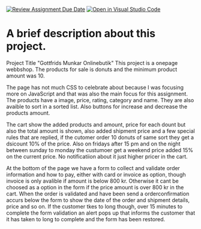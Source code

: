 [![Review Assignment Due Date](https://classroom.github.com/assets/deadline-readme-button-22041afd0340ce965d47ae6ef1cefeee28c7c493a6346c4f15d667ab976d596c.svg)](https://classroom.github.com/a/P54kDXVP)
[![Open in Visual Studio Code](https://classroom.github.com/assets/open-in-vscode-2e0aaae1b6195c2367325f4f02e2d04e9abb55f0b24a779b69b11b9e10269abc.svg)](https://classroom.github.com/online_ide?assignment_repo_id=17085808&assignment_repo_type=AssignmentRepo)
# A brief description about this project.
Project Title "Gottfrids Munkar Onlinebutik"
This project is a onepage webbshop. The products for sale is donuts and the minimum product amount was 10. 

The page has not much CSS to celebrate about because I was focusing more on JavaScript and that was also the main focus for this assignment. 
The products have a image, price, rating, category and name. They are also avaible to sort in a sorted list. Also buttons for increase and decrease the products amount.

The cart show the added products and amount, price for each dount but also the total amount is shown, also added shipment price and a few special rules that are replied, if
the cutomer order 10 donuts of same sort they get a dsicount 10% of the price. Also on fridays after 15 pm and on the night between sunday to monday the custumoer get a weekend price
added 15% on the current price. No notificatiion about it just higher pricer in the cart. 

At the bottom of the page we have a form to collect and validate order information and how to pay, either with card or invoice as option, though invoice is only avalible if amount is below
800 kr. Otherwise it cant be choosed as a option in the form if the price amount is over 800 kr in the cart. When the order is validated and have been send a orderconfirmation accurs below
the form to show the date of the order and shipment details, price and so on. If the customer tkes to long though, over 15 minutes to complete the form validation an alert pops up that informs
the customer that it has taken to long to complete and the form has been restored. 
